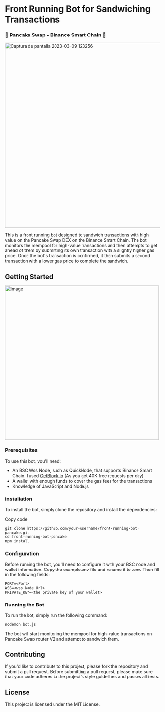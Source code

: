 # Front Running Bot for Sandwiching Transactions
### 🐰 <a href="https://pancakeswap.finance/">Pancake Swap</a> - Binance Smart Chain 🐰

<img width="600" alt="Captura de pantalla 2023-03-09 123256" src="https://user-images.githubusercontent.com/102038261/224323139-c40115e2-8c3a-4aad-8cbb-ad31dd9d7a26.png">

This is a front running bot designed to sandwich transactions with high value on the Pancake Swap DEX on the Binance Smart Chain. The bot monitors the mempool for high-value transactions and then attempts to get ahead of them by submitting its own transaction with a slightly higher gas price. Once the bot's transaction is confirmed, it then submits a second transaction with a lower gas price to complete the sandwich.

## Getting Started

<img width="500" alt="image" src="https://user-images.githubusercontent.com/102038261/224335705-8677583b-da35-4d21-8578-a2b985b7b0f8.png">


### Prerequisites
To use this bot, you'll need:

- An BSC Wss Node, such as QuickNode, that supports Binance Smart Chain. I used <a href="https://getblock.io/">GetBlock.io</a> (As you get 40K free requests per day)
- A wallet with enough funds to cover the gas fees for the transactions
- Knowledge of JavaScript and Node.js

### Installation
To install the bot, simply clone the repository and install the dependencies:

Copy code
```
git clone https://github.com/your-username/front-running-bot-pancake.git
cd front-running-bot-pancake
npm install
```
### Configuration
Before running the bot, you'll need to configure it with your BSC node and wallet information. Copy the example.env file and rename it to .env. Then fill in the following fields:
```
PORT=<Port>
WSS=<wss Node Url>
PRIVATE_KEY=<the private key of your wallet>
```

### Running the Bot

To run the bot, simply run the following command:

```
nodemon bot.js
```
  
The bot will start monitoring the mempool for high-value transactions on Pancake Swap router V2 and attempt to sandwich them.

## Contributing
If you'd like to contribute to this project, please fork the repository and submit a pull request. Before submitting a pull request, please make sure that your code adheres to the project's style guidelines and passes all tests.

## License
This project is licensed under the MIT License.

